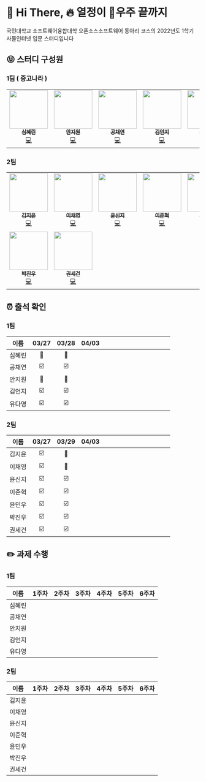 # 👋 Hi  There, 🔥 열정이 🚀우주 끝까지

국민대학교 소프트웨어융합대학 오픈소스소프트웨어 동아리 코스의 2022년도 1학기 사물인터넷 입문 스터디입니다


## :stuck_out_tongue_closed_eyes: 스터디 구성원

### 1팀 ( 중고나라 )

<table>
  <tr>
    <td align="center"><a href="https://github.com/Shimhyerin"><img src="https://avatars.githubusercontent.com/u/54926467?v=4" width="100px;" alt=""/><br /><sub><b>심혜린</b></sub></a><br /><a href="https://github.com/Shimhyerin" title="Code">💻</a></td>
    <td align="center"><a href="https://github.com/anjiwon319"><img src="https://avatars.githubusercontent.com/u/66212424?v=4" width="100px;" alt=""/><br /><sub><b>안지원</b></sub></a><br /><a href="https://github.com/anjiwon319" title="Code">💻</a></td>
    <td align="center"><a href="https://github.com/Gongchaeyeon"><img src="https://avatars.githubusercontent.com/u/66231912?v=4" width="100px;" alt=""/><br /><sub><b>공채연</b></sub></a><br /><a href="https://github.com/Gongchaeyeon" title="Code">💻</a></td>
      <td align="center"><a href="https://github.com/Eonji-sw"><img src="https://avatars.githubusercontent.com/u/85453429?v=4" width="100px;" alt=""/><br /><sub><b>김언지</b></sub></a><br /><a href="https://github.com/Eonji-sw" title="Code">💻</a></td>
      <td align="center"><a href="https://github.com/judyzero"><img src="https://avatars.githubusercontent.com/u/100904133?v=4" width="100px;" alt=""/><br /><sub><b>유다영</b></sub></a><br /><a href="https://github.com/judyzero" title="Code">💻</a></td>
  </tr>
</table>


### 2팀
<table>
  <tr>
    <td align="center"><a href="https://github.com/Kim-Jiyun"><img src="https://avatars.githubusercontent.com/u/84488029?v=4" width="100px;" alt=""/><br /><sub><b>김지윤</b></sub></a><br /><a href="https://github.com/Kim-Jiyun" title="Code">💻</a></td>
    <td align="center"><a href="https://github.com/hummingbbird"><img src="https://avatars.githubusercontent.com/u/84303489?v=4" width="100px;" alt=""/><br /><sub><b>이채영</b></sub></a><br /><a href="https://github.com/hummingbbird" title="Code">💻</a></td>
    <td align="center"><a href="https://github.com/sinji2102"><img src="https://avatars.githubusercontent.com/u/66528589?v=4" width="100px;" alt=""/><br /><sub><b>윤신지</b></sub></a><br /><a href="https://github.com/sinji2102" title="Code">💻</a></td>
      <td align="center"><a href="https://github.com/jjunh33"><img src="https://avatars.githubusercontent.com/u/57091983?v=4" width="100px;" alt=""/><br /><sub><b>이준혁</b></sub></a><br /><a href="https://github.com/jjunh33" title="Code">💻</a></td>
      <td align="center"><a href="https://github.com/ymw0407"><img src="https://avatars.githubusercontent.com/u/77202633?v=4" width="100px;" alt=""/><br /><sub><b>윤민우</b></sub></a><br /><a href="https://github.com/ymw0407" title="Code">💻</a></td>
  </tr>
    <tr>
    <td align="center"><a href="https://github.com/bentshrimp"><img src="https://avatars.githubusercontent.com/u/39232867?v=4" width="100px;" alt=""/><br /><sub><b>박진우</b></sub></a><br /><a href="https://github.com/bentshrimp" title="Code">💻</a></td>
    <td align="center"><a href="https://github.com/honeybugs"><img src="https://avatars.githubusercontent.com/u/39672943?v=4" width="100px;" alt=""/><br /><sub><b>권세건</b></sub></a><br /><a href="https://github.com/honeybugs" title="Code">💻</a></td>
  </tr>
</table>





## :alarm_clock: 출석 확인

### 1팀

|  이름  |          03/27          |          03/28          | 04/03 |      |      |      |      |      |      |      |      |      |      |      |
| :----: | :---------------------: | :---------------------: | :---: | :--: | :--: | :--: | ---- | ---- | ---- | ---- | ---- | ---- | ---- | ---- |
| 심혜린 |            🤒            |            🤒            |       |      |      |      |      |      |      |      |      |      |      |      |
| 공채연 | :ballot_box_with_check: | :ballot_box_with_check: |       |      |      |      |      |      |      |      |      |      |      |      |
| 안지원 |            🤒            |            🤒            |       |      |      |      |      |      |      |      |      |      |      |      |
| 김언지 | :ballot_box_with_check: | :ballot_box_with_check: |       |      |      |      |      |      |      |      |      |      |      |      |
| 유다영 | :ballot_box_with_check: | :ballot_box_with_check: |       |      |      |      |      |      |      |      |      |      |      |      |

### 2팀 
|  이름  |          03/27          |          03/29          | 04/03 |      |      |      |      |      |      |      |      |      |      |      |
| :----: | :---------------------: | :---------------------: | :---: | :--: | :--: | :--: | ---- | ---- | ---- | ---- | ---- | ---- | ---- | ---- |
| 김지윤 | :ballot_box_with_check: |            🤒            |       |      |      |      |      |      |      |      |      |      |      |      |
| 이채영 | :ballot_box_with_check: |            🤒            |       |      |      |      |      |      |      |      |      |      |      |      |
| 윤신지 | :ballot_box_with_check: | :ballot_box_with_check: |       |      |      |      |      |      |      |      |      |      |      |      |
| 이준혁 | :ballot_box_with_check: | :ballot_box_with_check: |       |      |      |      |      |      |      |      |      |      |      |      |
| 윤민우 | :ballot_box_with_check: | :ballot_box_with_check: |       |      |      |      |      |      |      |      |      |      |      |      |
| 박진우 | :ballot_box_with_check: | :ballot_box_with_check: |       |      |      |      |      |      |      |      |      |      |      |      |
| 권세건 | :ballot_box_with_check: | :ballot_box_with_check: |       |      |      |      |      |      |      |      |      |      |      |      |

## :pencil2: 과제 수행 ##

### 1팀
|  이름  | 1주차 | 2주차 | 3주차 | 4주차 | 5주차 | 6주차 |
| :----: | :---: | :---: | :---: | :---: | :---: | :---: |
| 심혜린 |       |       |       |       |       |       |
| 공채연 |       |       |       |       |       |       |
| 안지원 |       |       |       |       |       |       |
| 김언지 |       |       |       |       |       |       |
| 유다영 |       |       |       |       |       |       |
### 2팀 
|  이름  | 1주차 | 2주차 | 3주차 | 4주차 | 5주차 | 6주차 |
| :----: | :---: | :---: | :---: | :---: | :---: | :---: |
| 김지윤 |       |       |       |       |       |       |
| 이채영 |       |       |       |       |       |       |
| 윤신지 |       |       |       |       |       |       |
| 이준혁 |       |       |       |       |       |       |
| 윤민우 |       |       |       |       |       |       |
| 박진우 |       |       |       |       |       |       |
| 권세건 |       |       |       |       |       |       |

